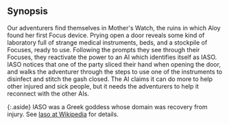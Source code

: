 ## Synopsis

Our adventurers find themselves in Mother's Watch, the ruins in which Aloy found her first Focus device.
Prying open a door reveals some kind of laboratory full of strange medical instruments, beds, and a stockpile of Focuses, ready to use.
Following the prompts they see through their Focuses, they reactivate the power to an AI which identifies itself as IASO.
IASO notices that one of the party sliced their hand when opening the door, and walks the adventurer through the steps to use one of the instruments to disinfect and stitch the gash closed.
The AI claims it can do more to help other injured and sick people, but it needs the adventurers to help it reconnect with the other AIs.

{:.aside}
IASO was a Greek goddess whose domain was recovery from injury.
See [Iaso at Wikipedia](https://en.wikipedia.org/wiki/Iaso) for details.
